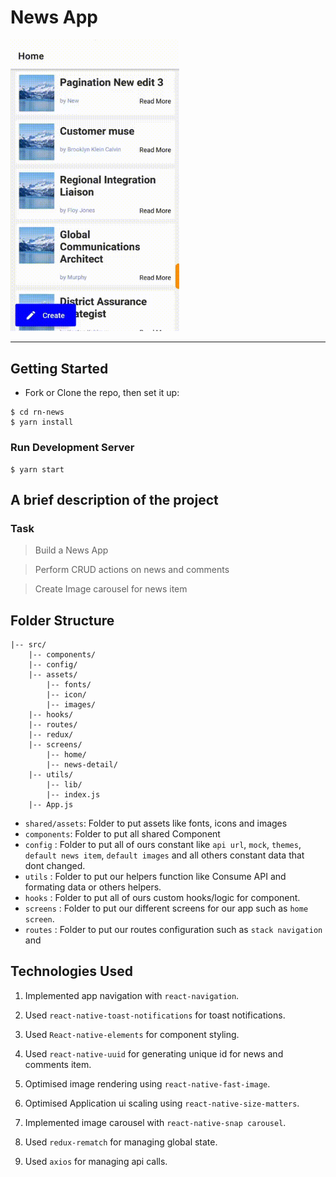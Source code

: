 # News App

<span>
<img src="./docs/assets/preview.gif" alt="preview"  width="270" />
</span>

<hr />

## Getting Started

- Fork or Clone the repo, then set it up:

```
$ cd rn-news
$ yarn install
```

### Run Development Server

```
$ yarn start
```

## A brief description of the project

### Task

> Build a News App

> Perform CRUD actions on news and comments

> Create Image carousel for news item

## Folder Structure

```
|-- src/
    |-- components/
    |-- config/
    |-- assets/
        |-- fonts/
        |-- icon/
        |-- images/
    |-- hooks/
    |-- routes/
    |-- redux/
    |-- screens/
        |-- home/
        |-- news-detail/
    |-- utils/
        |-- lib/
        |-- index.js
    |-- App.js
```

- `shared/assets`: Folder to put assets like fonts, icons and images
- `components`: Folder to put all shared Component
- `config` : Folder to put all of ours constant like `api url`, `mock`, `themes`, `default news item`, `default images` and all others constant data that dont changed.
- `utils` : Folder to put our helpers function like Consume API and formating data or others helpers.
- `hooks` : Folder to put all of ours custom hooks/logic for component.
- `screens` : Folder to put our different screens for our app such as `home screen`.
- `routes` : Folder to put our routes configuration such as `stack navigation` and

## Technologies Used

1. Implemented app navigation with `react-navigation`.

2. Used `react-native-toast-notifications` for toast notifications.

3. Used `React-native-elements` for component styling.

4. Used `react-native-uuid` for generating unique id for news and comments item.

5. Optimised image rendering using `react-native-fast-image`.

6. Optimised Application ui scaling using `react-native-size-matters`.

7. Implemented image carousel with `react-native-snap carousel`.

8. Used `redux-rematch` for managing global state.

9. Used `axios` for managing api calls.
